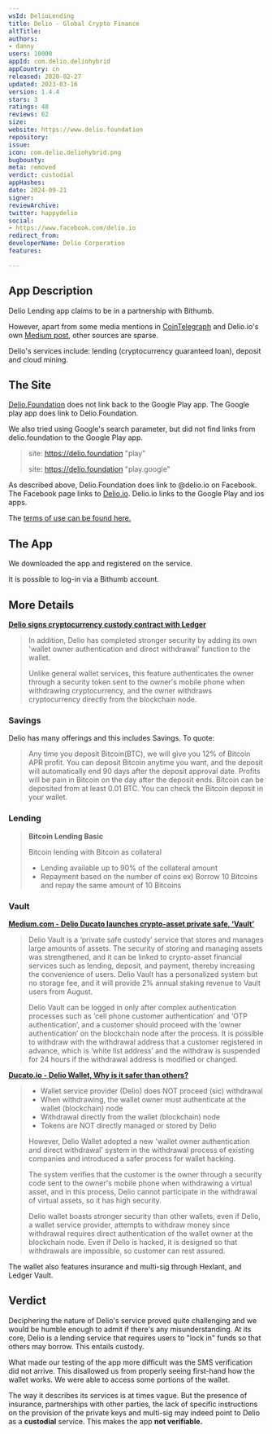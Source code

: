 ```yaml
---
wsId: DelioLending
title: Delio - Global Crypto Finance
altTitle: 
authors:
- danny
users: 10000
appId: com.delio.deliohybrid
appCountry: cn
released: 2020-02-27
updated: 2023-03-16
version: 1.4.4
stars: 3
ratings: 48
reviews: 62
size: 
website: https://www.delio.foundation
repository: 
issue: 
icon: com.delio.deliohybrid.png
bugbounty: 
meta: removed
verdict: custodial
appHashes: 
date: 2024-09-21
signer: 
reviewArchive: 
twitter: happydelio
social:
- https://www.facebook.com/delio.io
redirect_from: 
developerName: Delio Corporation
features: 

---
```


## App Description

Delio Lending app claims to be in a partnership with Bithumb.

However, apart from some media mentions in [CoinTelegraph](https://cointelegraph.com/news/koreas-crypto-market-is-among-the-strongest-and-the-strangest-in-the-world) and Delio.io's own [Medium post](https://delio-io.medium.com/delio-getting-cryptocurrency-lending-on-bithumb-11567bd467c8), other sources are sparse. 

Delio's services include: lending (cryptocurrency guaranteed loan), deposit and cloud mining.

## The Site

[Delio.Foundation](https://www.delio.foundation/) does not link back to the Google Play app. The Google play app does link to Delio.Foundation.

We also tried using Google's search parameter, but did not find links from delio.foundation to the Google Play app.

> site: https://delio.foundation "play"
>
> site: https://delio.foundation "play.google"

As described above, Delio.Foundation does link to @delio.io on Facebook. The Facebook page links to [Delio.io](https://delio.io). Delio.io links to the Google Play and ios apps.

The [terms of use can be found here.](https://delio.io/terms)

## The App

We downloaded the app and registered on the service. 

It is possible to log-in via a Bithumb account. 

## More Details

[**Delio signs cryptocurrency custody contract with Ledger**](https://www.delio.io/investmentInfo/detail?id=280&p=0)

> In addition, Delio has completed stronger security by adding its own 'wallet owner authentication and direct withdrawal' function to the wallet.
>
> Unlike general wallet services, this feature authenticates the owner through a security token sent to the owner's mobile phone when withdrawing cryptocurrency, and the owner withdraws cryptocurrency directly from the blockchain node. 

### Savings

Delio has many offerings and this includes Savings. To quote:

> Any time you deposit Bitcoin(BTC), we will give you 12% of Bitcoin APR profit. You can deposit Bitcoin anytime you want, and the deposit will automatically end 90 days after the deposit approval date. Profits will be pain in Bitcoin on the day after the deposit ends. Bitcoin can be deposited from at least 0.01 BTC. You can check the Bitcoin deposit in your wallet.

### Lending

> **Bitcoin Lending Basic**
>
> Bitcoin lending with Bitcoin as collateral
> - Lending available up to 90% of the collateral amount
> - Repayment based on the number of coins ex) Borrow 10 Bitcoins and repay the same amount of 10 Bitcoins

### Vault

[**Medium.com - Delio Ducato launches crypto-asset private safe, ‘Vault’**](https://medium.com/ducato/delio-ducato-launches-crypto-asset-private-safe-vault-220b656c5766)

> Delio Vault is a ‘private safe custody’ service that stores and manages large amounts of assets. The security of storing and managing assets was strengthened, and it can be linked to crypto-asset financial services such as lending, deposit, and payment, thereby increasing the convenience of users. Delio Vault has a personalized system but no storage fee, and it will provide 2% annual staking revenue to Vault users from August.
>
> Delio Vault can be logged in only after complex authentication processes such as ‘cell phone customer authentication’ and ‘OTP authentication’, and a customer should proceed with the ‘owner authentication’ on the blockchain node after the process. It is possible to withdraw with the withdrawal address that a customer registered in advance, which is ‘white list address’ and the withdraw is suspended for 24 hours if the withdrawal address is modified or changed.

[**Ducato.io - Delio Wallet, Why is it safer than others?**](https://ducato.io/news/view/134?page=3)
>
> - Wallet service provider (Delio) does NOT proceed (sic) withdrawal
> - When withdrawing, the wallet owner must authenticate at the wallet (blockchain) node
> - Withdrawal directly from the wallet (blockchain) node
> - Tokens are NOT directly managed or stored by Delio
>
> However, Delio Wallet adopted a new 'wallet owner authentication and direct withdrawal' system in the withdrawal process of existing companies and introduced a safer process for wallet hacking.
>
> The system verifies that the customer is the owner through a security code sent to the owner's mobile phone when withdrawing a virtual asset, and in this process, Delio cannot participate in the withdrawal of virtual assets, so it has high security.
>
> Delio wallet boasts stronger security than other wallets, even if Delio, a wallet service provider, attempts to withdraw money since withdrawal requires direct authentication of the wallet owner at the blockchain node. Even if Delio is hacked, it is designed so that withdrawals are impossible, so customer can rest assured.

The wallet also features insurance and multi-sig through Hexlant, and Ledger Vault. 

## Verdict

Deciphering the nature of Delio's service proved quite challenging and we would be humble enough to admit if there's any misunderstanding. At its core, Delio is a lending service that requires users to "lock in" funds so that others may borrow. This entails custody.

What made our testing of the app more difficult was the SMS verification did not arrive. This disallowed us from properly seeing first-hand how the wallet works. We were able to access some portions of the wallet. 

The way it describes its services is at times vague. But the presence of insurance, partnerships with other parties, the lack of specific instructions on the provision of the private keys and multi-sig may indeed point to Delio as a **custodial** service. This makes the app **not verifiable.**
